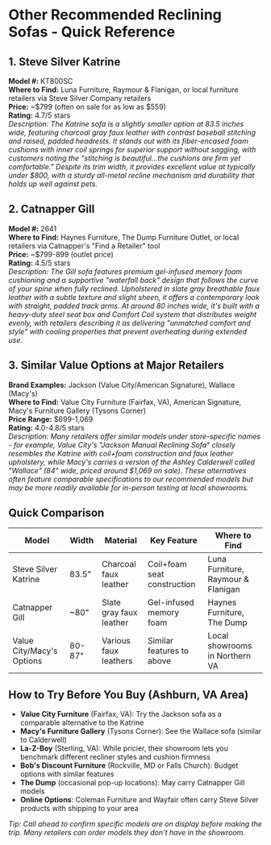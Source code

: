 # Other Recommended Reclining Sofas - Quick Reference

## 1. Steve Silver Katrine
**Model #:** KT800SC  
**Where to Find:** Luna Furniture, Raymour & Flanigan, or local furniture retailers via Steve Silver Company retailers  
**Price:** ~$799 (often on sale for as low as $559)  
**Rating:** 4.7/5 stars  
*Description: The Katrine sofa is a slightly smaller option at 83.5 inches wide, featuring charcoal gray faux leather with contrast baseball stitching and raised, padded headrests. It stands out with its fiber-encased foam cushions with inner coil springs for superior support without sagging, with customers noting the "stitching is beautiful...the cushions are firm yet comfortable." Despite its trim width, it provides excellent value at typically under $800, with a sturdy all-metal recline mechanism and durability that holds up well against pets.*

## 2. Catnapper Gill
**Model #:** 2641  
**Where to Find:** Haynes Furniture, The Dump Furniture Outlet, or local retailers via Catnapper's "Find a Retailer" tool  
**Price:** ~$799-899 (outlet price)  
**Rating:** 4.5/5 stars  
*Description: The Gill sofa features premium gel-infused memory foam cushioning and a supportive "waterfall back" design that follows the curve of your spine when fully reclined. Upholstered in slate gray breathable faux leather with a subtle texture and slight sheen, it offers a contemporary look with straight, padded track arms. At around 80 inches wide, it's built with a heavy-duty steel seat box and Comfort Coil system that distributes weight evenly, with retailers describing it as delivering "unmatched comfort and style" with cooling properties that prevent overheating during extended use.*

## 3. Similar Value Options at Major Retailers
**Brand Examples:** Jackson (Value City/American Signature), Wallace (Macy's)  
**Where to Find:** Value City Furniture (Fairfax, VA), American Signature, Macy's Furniture Gallery (Tysons Corner)  
**Price Range:** $699-1,069  
**Rating:** 4.0-4.8/5 stars  
*Description: Many retailers offer similar models under store-specific names - for example, Value City's "Jackson Manual Reclining Sofa" closely resembles the Katrine with coil+foam construction and faux leather upholstery, while Macy's carries a version of the Ashley Calderwell called "Wallace" (84" wide, priced around $1,069 on sale). These alternatives often feature comparable specifications to our recommended models but may be more readily available for in-person testing at local showrooms.*

## Quick Comparison
| Model | Width | Material | Key Feature | Where to Find |
|-------|-------|----------|-------------|---------------|
| Steve Silver Katrine | 83.5" | Charcoal faux leather | Coil+foam seat construction | Luna Furniture, Raymour & Flanigan |
| Catnapper Gill | ~80" | Slate gray faux leather | Gel-infused memory foam | Haynes Furniture, The Dump |
| Value City/Macy's Options | 80-87" | Various faux leathers | Similar features to above | Local showrooms in Northern VA |

## How to Try Before You Buy (Ashburn, VA Area)
- **Value City Furniture** (Fairfax, VA): Try the Jackson sofa as a comparable alternative to the Katrine
- **Macy's Furniture Gallery** (Tysons Corner): See the Wallace sofa (similar to Calderwell)
- **La-Z-Boy** (Sterling, VA): While pricier, their showroom lets you benchmark different recliner styles and cushion firmness
- **Bob's Discount Furniture** (Rockville, MD or Falls Church): Budget options with similar features
- **The Dump** (occasional pop-up locations): May carry Catnapper Gill models
- **Online Options**: Coleman Furniture and Wayfair often carry Steve Silver products with shipping to your area

*Tip: Call ahead to confirm specific models are on display before making the trip. Many retailers can order models they don't have in the showroom.*
